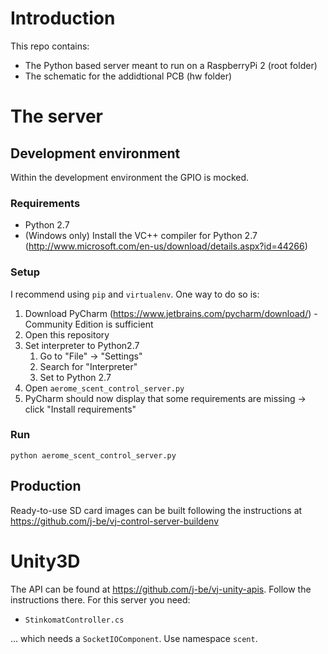 # Introduction

This repo contains:

* The Python based server meant to run on a RaspberryPi 2 (root folder)
* The schematic for the addidtional PCB (hw folder)

# The server

## Development environment

Within the development environment the GPIO is mocked.

### Requirements
* Python 2.7
* (Windows only) Install the VC++ compiler for Python 2.7 (http://www.microsoft.com/en-us/download/details.aspx?id=44266)

### Setup
I recommend using `pip` and `virtualenv`. One way to do so is:

1. Download PyCharm (https://www.jetbrains.com/pycharm/download/) - Community Edition is sufficient
1. Open this repository
1. Set interpreter to Python2.7
    1. Go to "File" -> "Settings"
    1. Search for "Interpreter"
    1. Set to Python 2.7
1. Open `aerome_scent_control_server.py`
1. PyCharm should now display that some requirements are missing -> click "Install requirements"

### Run

`python aerome_scent_control_server.py`

## Production

Ready-to-use SD card images can be built following the instructions at https://github.com/j-be/vj-control-server-buildenv

# Unity3D

The API can be found at https://github.com/j-be/vj-unity-apis. Follow the
instructions there. For this server you need:

* `StinkomatController.cs`

... which needs a `SocketIOComponent`. Use namespace `scent`.
